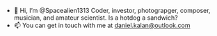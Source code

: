 - 👋 Hi, I’m @Spacealien1313
Coder, investor, photograpger, composer, musician, and amateur scientist.
Is a hotdog a sandwich?
- 📫 You can get in touch with me at daniel.kalan@outlook.com
<!---
Spacealien1313/Spacealien1313 is a ✨ special ✨ repository because its `README.md` (this file) appears on your GitHub profile.
You can click the Preview link to take a look at your changes.
--->
